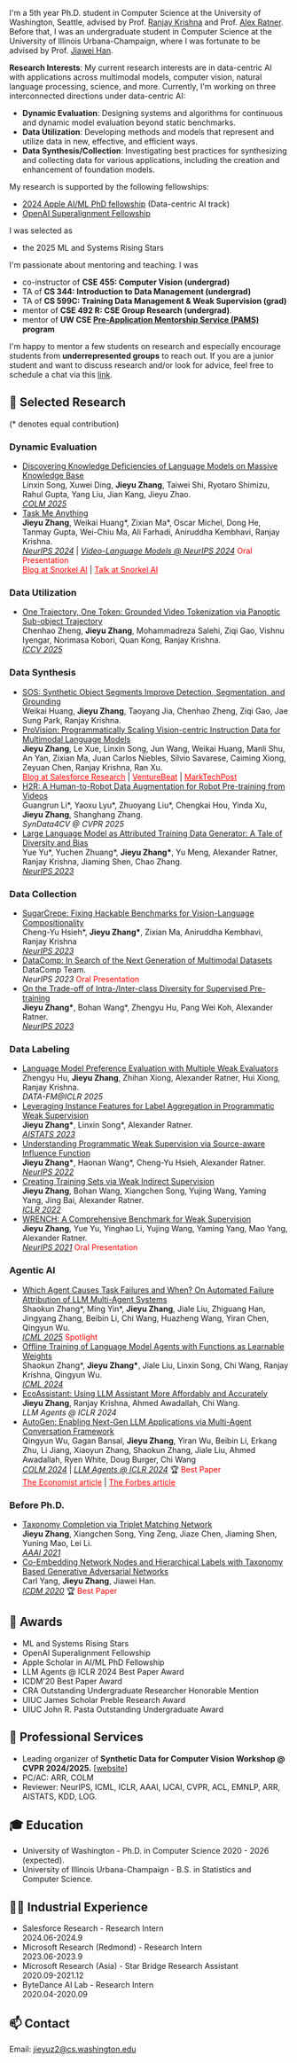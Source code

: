 I'm a 5th year Ph.D. student in Computer Science at the University of Washington, Seattle, advised by Prof. [Ranjay Krishna](http://www.ranjaykrishna.com/index.html) and Prof. [Alex Ratner](https://ajratner.github.io/). Before that, I was an undergraduate student in Computer Science at the University of Illinois Urbana-Champaign, where I was fortunate to be advised by Prof. [Jiawei Han](http://hanj.cs.illinois.edu/).

**Research Interests**: My current research interests are in data-centric AI with applications across multimodal models, computer vision, natural language processing, science, and more. Currently, I'm working on three interconnected directions under data-centric AI:
- **Dynamic Evaluation**: Designing systems and algorithms for continuous and dynamic model evaluation beyond static benchmarks.
- **Data Utilization**: Developing methods and models that represent and utilize data in new, effective, and efficient ways.
- **Data Synthesis/Collection**: Investigating best practices for synthesizing and collecting data for various applications, including the creation and enhancement of foundation models.


My research is supported by the following fellowships:
- [2024 Apple AI/ML PhD fellowship](https://machinelearning.apple.com/updates/apple-scholars-aiml-2024) (Data-centric AI track)
- [OpenAI Superalignment Fellowship](https://openai.com/blog/superalignment-fast-grants)

I was selected as 
- the 2025 ML and Systems Rising Stars

I'm passionate about mentoring and teaching. I was 
- co-instructor of **CSE 455: Computer Vision (undergrad)**
- TA of **CS 344: Introduction to Data Management (undergrad)**
- TA of **CS 599C: Training Data Management & Weak Supervision (grad)**
- mentor of **CSE 492 R: CSE Group Research (undergrad)**.
- mentor of **UW CSE [Pre-Application Mentorship Service (PAMS)](https://www.cs.washington.edu/academics/phd/admissions/pams) program**

I'm happy to mentor a few students on research and especially encourage students from **underrepresented groups** to reach out. If you are a junior student and want to discuss research and/or look for advice, feel free to schedule a chat via this [link](https://calendly.com/jieyuzhang97/30min).


## 📝 Selected Research
(\* denotes equal contribution)

### Dynamic Evaluation
- [Discovering Knowledge Deficiencies of Language Models on Massive Knowledge Base](https://arxiv.org/abs/2503.23361)
<br>Linxin Song, Xuwei Ding, **Jieyu Zhang**, Taiwei Shi, Ryotaro Shimizu, Rahul Gupta, Yang Liu, Jian Kang, Jieyu Zhao.
<br><ins>*COLM 2025*</ins>
- [Task Me Anything](https://arxiv.org/abs/2406.11775)
<br>**Jieyu Zhang**, Weikai Huang\*, Zixian Ma\*, Oscar Michel, Dong He, Tanmay Gupta, Wei-Chiu Ma, Ali Farhadi, Aniruddha Kembhavi, Ranjay Krishna.
<br><ins>*NeurIPS 2024*</ins> | <ins>*Video-Language Models @ NeurIPS 2024*</ins>  <font color=red>Oral Presentation</font>
<br><a href="https://snorkel.ai/blog/task-me-anything-innovating-multimodal-model-benchmarks/" style="color: red; text-decoration: underline">Blog at Snorkel AI</a> | <a href="https://www.youtube.com/watch?v=J3ECnV8Yc_g" style="color: red; text-decoration: underline">Talk at Snorkel AI</a>

### Data Utilization
- [One Trajectory, One Token: Grounded Video Tokenization via Panoptic Sub-object Trajectory](https://arxiv.org/abs/2505.23617)
<br>Chenhao Zheng, **Jieyu Zhang**, Mohammadreza Salehi, Ziqi Gao, Vishnu Iyengar, Norimasa Kobori, Quan Kong, Ranjay Krishna.
<br><ins>*ICCV 2025*</ins>

### Data Synthesis
- [SOS: Synthetic Object Segments Improve Detection, Segmentation, and Grounding]()
<br>Weikai Huang, **Jieyu Zhang**, Taoyang Jia, Chenhao Zheng, Ziqi Gao, Jae Sung Park, Ranjay Krishna.
- [ProVision: Programmatically Scaling Vision-centric Instruction Data for Multimodal Language Models](http://arxiv.org/abs/2412.07012)
<br>**Jieyu Zhang**, Le Xue, Linxin Song, Jun Wang, Weikai Huang, Manli Shu, An Yan, Zixian Ma, Juan Carlos Niebles, Silvio Savarese, Caiming Xiong, Zeyuan Chen, Ranjay Krishna, Ran Xu.
<br><a href="https://www.salesforce.com/blog/provision-multimodal-data-generation/" style="color: red; text-decoration: underline">Blog at Salesforce Research</a> | <a href="https://venturebeat.com/data-infrastructure/breaking-the-data-bottleneck-salesforces-provision-speeds-multimodal-ai-training-with-image-scene-graphs/" style="color: red; text-decoration: underline">VentureBeat</a> | <a href="https://www.marktechpost.com/2025/01/11/provision-a-scalable-programmatic-approach-to-vision-centric-instruction-data-for-multimodal-language-models/" style="color: red; text-decoration: underline">MarkTechPost</a>
- [H2R: A Human-to-Robot Data Augmentation for Robot Pre-training from Videos](https://arxiv.org/abs/2505.11920)
<br>Guangrun Li\*, Yaoxu Lyu\*, Zhuoyang Liu\*, Chengkai Hou, Yinda Xu, **Jieyu Zhang**, Shanghang Zhang.
<br>*SynData4CV @ CVPR 2025*
- [Large Language Model as Attributed Training Data Generator: A Tale of Diversity and Bias](https://arxiv.org/abs/2306.15895)
<br>Yue Yu\*, Yuchen Zhuang\*, **Jieyu Zhang\***, Yu Meng, Alexander Ratner, Ranjay Krishna, Jiaming Shen, Chao Zhang.
<br><ins>*NeurIPS 2023*</ins>

### Data Collection
- [SugarCrepe: Fixing Hackable Benchmarks for Vision-Language Compositionality](https://arxiv.org/abs/2306.14610)
<br>Cheng-Yu Hsieh\*, **Jieyu Zhang\***, Zixian Ma, Aniruddha Kembhavi, Ranjay Krishna
<br><ins>*NeurIPS 2023*</ins>
- [DataComp: In Search of the Next Generation of Multimodal Datasets](https://arxiv.org/abs/2304.14108)
<br>DataComp Team.
<br>*NeurIPS 2023* <font color=red>Oral Presentation</font>
- [On the Trade-off of Intra-/Inter-class Diversity for Supervised Pre-training](https://arxiv.org/abs/2305.12224)
<br>**Jieyu Zhang\***, Bohan Wang\*, Zhengyu Hu, Pang Wei Koh, Alexander Ratner.
<br><ins>*NeurIPS 2023*</ins>


### Data Labeling
- [Language Model Preference Evaluation with Multiple Weak Evaluators](https://arxiv.org/abs/2410.12869)
<br>Zhengyu Hu, **Jieyu Zhang**, Zhihan Xiong, Alexander Ratner, Hui Xiong, Ranjay Krishna.
<br>*DATA-FM@ICLR 2025*
- [Leveraging Instance Features for Label Aggregation in Programmatic Weak Supervision](https://arxiv.org/abs/2210.02724)
<br>**Jieyu Zhang\***, Linxin Song\*, Alexander Ratner.
<br><ins>*AISTATS 2023*</ins>
- [Understanding Programmatic Weak Supervision via Source-aware Influence Function](https://arxiv.org/abs/2205.12879)
<br>**Jieyu Zhang\***, Haonan Wang\*, Cheng-Yu Hsieh, Alexander Ratner.
<br><ins>*NeurIPS 2022*</ins>
- [Creating Training Sets via Weak Indirect Supervision](https://arxiv.org/abs/2110.03484)
<br>**Jieyu Zhang**, Bohan Wang, Xiangchen Song, Yujing Wang, Yaming Yang, Jing Bai, Alexander Ratner.
<br><ins>*ICLR 2022*</ins>
- [WRENCH: A Comprehensive Benchmark for Weak Supervision](https://arxiv.org/abs/2109.11377)
<br>**Jieyu Zhang**, Yue Yu, Yinghao Li, Yujing Wang, Yaming Yang, Mao Yang, Alexander Ratner.
<br><ins>*NeurIPS 2021*</ins> <font color=red>Oral Presentation</font>

### Agentic AI
- [Which Agent Causes Task Failures and When? On Automated Failure Attribution of LLM Multi-Agent Systems](https://arxiv.org/abs/2505.00212)
<br>Shaokun Zhang\*, Ming Yin\*, **Jieyu Zhang**, Jiale Liu, Zhiguang Han, Jingyang Zhang, Beibin Li, Chi Wang, Huazheng Wang, Yiran Chen, Qingyun Wu.
<br><ins>*ICML 2025*</ins> <font color=red>Spotlight</font>
- [Offline Training of Language Model Agents with Functions as Learnable Weights](https://arxiv.org/abs/2402.11359)
<br>Shaokun Zhang\*, **Jieyu Zhang\***, Jiale Liu, Linxin Song, Chi Wang, Ranjay Krishna, Qingyun Wu.
<br><ins>*ICML 2024*</ins>
- [EcoAssistant: Using LLM Assistant More Affordably and Accurately](https://arxiv.org/abs/2310.03046)
<br>**Jieyu Zhang**, Ranjay Krishna, Ahmed Awadallah, Chi Wang.
<br>*LLM Agents @ ICLR 2024*
- [AutoGen: Enabling Next-Gen LLM Applications via Multi-Agent Conversation Framework](https://arxiv.org/abs/2308.08155)
<br>Qingyun Wu, Gagan Bansal, **Jieyu Zhang**, Yiran Wu, Beibin Li, Erkang Zhu, Li Jiang, Xiaoyun Zhang, Shaokun Zhang, Jiale Liu, Ahmed Awadallah, Ryen White, Doug Burger, Chi Wang
<br><ins>*COLM 2024*</ins> | <ins>*LLM Agents @ ICLR 2024*</ins> 🏆 <font color=red>Best Paper</font>
<br><a href="https://www.economist.com/science-and-technology/2024/05/13/todays-ai-models-are-impressive-teams-of-them-will-be-formidable" style="color: red; text-decoration: underline">The Economist article</a> | <a href="https://www.forbes.com/sites/joannechen/2024/05/24/the-promise-of-multi-agent-ai/?sh=2c1e4f454d97" style="color: red; text-decoration: underline">The Forbes article</a>


### Before Ph.D.
- [Taxonomy Completion via Triplet Matching Network](https://arxiv.org/abs/2101.01896)
<br>**Jieyu Zhang**, Xiangchen Song, Ying Zeng, Jiaze Chen, Jiaming Shen, Yuning Mao, Lei Li.
<br><ins>*AAAI 2021*</ins>
- [Co-Embedding Network Nodes and Hierarchical Labels with Taxonomy Based Generative Adversarial Networks](https://www.computer.org/csdl/proceedings-article/icdm/2020/831600a721/1r54IXOTRSg)
<br>Carl Yang, **Jieyu Zhang**, Jiawei Han.
<br><ins>*ICDM 2020*</ins> 🏆 <font color=red>Best Paper</font>


## 🏅 Awards
- ML and Systems Rising Stars
- OpenAI Superalignment Fellowship
- Apple Scholar in AI/ML PhD Fellowship
- LLM Agents @ ICLR 2024 Best Paper Award
- ICDM'20 Best Paper Award
- CRA Outstanding Undergraduate Researcher Honorable Mention
- UIUC James Scholar Preble Research Award
- UIUC John R. Pasta Outstanding Undergraduate Award

## 📍 Professional Services
- Leading organizer of **Synthetic Data for Computer Vision Workshop @ CVPR 2024/2025.** [[website](https://syndata4cv.github.io/)]
- PC/AC: ARR, COLM
- Reviewer: NeurIPS, ICML, ICLR, AAAI, IJCAI, CVPR, ACL, EMNLP, ARR, AISTATS, KDD, LOG.

## 🎓 Education
- University of Washington - Ph.D. in Computer Science  2020 - 2026 (expected). 
- University of Illinois Urbana-Champaign - B.S. in Statistics and Computer Science. 

## 👨‍💻 Industrial Experience
- Salesforce Research - Research Intern
<br> 2024.06-2024.9
- Microsoft Research (Redmond) - Research Intern
<br> 2023.06-2023.9
- Microsoft Research (Asia) - Star Bridge Research Assistant
<br> 2020.09-2021.12
- ByteDance AI Lab - Research Intern
<br> 2020.04-2020.09

## 📫 Contact
Email: jieyuz2@cs.washington.edu
